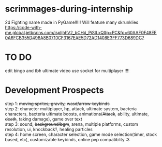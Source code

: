# scrimmages-during-internship
2d Fighting name made in PyGame!!!!!
Will feature many skrunklies
https://code-with-me.global.jetbrains.com/ispIjhhV2_bCHd_PiSlLxQ#p=PC&fp=60AAF0F48EE0A6FCB355D498A8B0710CF3167EAE5D72AD1408E3FF773D689DC7
# TO DO
edit bingo and tbh ultimate video 
use socket for multiplayer !!!!  




# Development Prospects
step 1: ~~moving sprites, gravity,~~ ~~wasd/arrow keybinds~~  
step 2: ~~character multiplayer~~, ~~hp~~, ~~attack~~, ultimate system, bacteria characters, bacteria ultimate boosts, animations(~~Attack~~, ability, ultimate, ~~death~~, taking damage), game over text  
step 3: sound, ~~background/bgm~~, arena, multiple platforms, custom resolution, ui, knockback?, healing particles  
step 4: home screen, character selection, game mode selection(timer, stock based, etc), customizable keybinds, online pvp compatiblity :3
